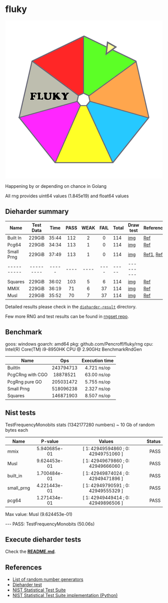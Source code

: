 # fluky

![fluky](./assets/fluky-logo.min.png)


Happening by or depending on chance in Golang

All rng provides uint64 values (1.845e19) and float64 values

## Dieharder summary

| Name       | Test Data | Time  | PASS | WEAK | FAIL | Total | Draw test                       | References                                                                                                                                      |
|------------|:---------:|:-----:|:----:|:----:|:----:|:------|---------------------------------|-------------------------------------------------------------------------------------------------------------------------------------------------|
| Built In   |  229GiB   | 35:44 | 112  |  2   |  0   | 114   | [img](./out/built-in_out.png)   | [Ref](https://pkg.go.dev/math/rand)                                                                                                             |
| Pcg64      |  229GiB   | 34:34 | 113  |  1   |  0   | 114   | [img](./out/pcg64_out.png)      | [Ref](https://www.pcg-random.org/)                                                                                                              |
| Small Prng |  229GiB   | 37:49 | 113  |  1   |  0   | 114   | [img](./out/small_prng_out.png) | [Ref1](https://burtleburtle.net/bob/rand/smallprng.html), [Ref2](https://www.pcg-random.org/posts/bob-jenkins-small-prng-passes-practrand.html) | 
| ---------- | --------- | ----- | ---- | ---- | ---- | ----- | ---------                       |                                                                                                                                                 |
| Squares    |  229GiB   | 36:02 | 103  |  5   |  6   | 114   | [img](./out/squares_out.png)    | [Ref](https://arxiv.org/abs/2004.06278)                                                                                                         |
| MMIX       |  229GiB   | 36:19 |  71  |  6   |  37  | 114   | [img](./out/mmix_out.png)       | [Ref](https://en.wikipedia.org/wiki/Linear_congruential_generator)                                                                              |
| Musl       |  229GiB   | 35:52 |  70  |  7   |  37  | 114   | [img](./out/musl_out.png)       | [Ref](https://en.wikipedia.org/wiki/Linear_congruential_generator)                                                                              |

Detailed results please check in the [`dieharder-result`](./dieharder-result) directory.

Few more RNG and test results can be found in [rngset repo](https://github.com/TyeolRik/rngset).

## Benchmark

goos: windows
goarch: amd64
pkg: github.com/Pencroff/fluky/rng
cpu: Intel(R) Core(TM) i9-8950HK CPU @ 2.90GHz
BenchmarkRndGen 

| Name             |    Ops    | Execution time |
|------------------|:---------:|:--------------:|
| BuiltIn          | 243794713 |  4.721 ns/op   |
| PcgCRng with CGO | 18878521  |  63.00 ns/op   |
| PcgRng pure GO   | 205031472 |  5.755 ns/op   |
| Small Prng       | 518096238 |  2.327 ns/op   |
| Squares          | 146871903 |  8.507 ns/op   |


## Nist tests

TestFrequencyMonobits stats (1342177280 numbers) ~ 10 Gb of random bytes each

| Name       |   P-value    |               Values                | Status |
|------------|:------------:|:-----------------------------------:|-------:|
| mmix       | 5.940685e-01 | [ 1: 42949594860 ; 0: 42949751060 ] |   PASS |
| Musl       | 9.624453e-01 | [ 1: 42949679860 ; 0: 42949666060 ] |   PASS |
| built_in   | 1.700484e-01 | [ 1: 42949874024 ; 0: 42949471896 ] |   PASS |
| small_prng | 4.221443e-01 | [ 1: 42949790591 ; 0: 42949555329 ] |   PASS |
| pcg64      | 1.271434e-01 | [ 1: 42949449414 ; 0: 42949896506 ] |   PASS |

Max value: Musl (9.624453e-01)

--- PASS: TestFrequencyMonobits (50.06s)

## Execute dieharder tests

Check the [**README.md**](./container/README.md).

## References

* [List of random number generators](https://en.wikipedia.org/wiki/List_of_random_number_generators)
* [Dieharder test](https://webhome.phy.duke.edu/~rgb/General/dieharder.php)
* [NIST Statistical Test Suite](https://csrc.nist.gov/Projects/Random-Bit-Generation/Documentation-and-Software)
* [NIST Statistical Test Suite implementation (Python)](https://github.com/GINARTeam/NIST-statistical-test)
